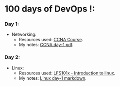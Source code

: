 # 100 days of DevOps !:

### Day 1:
- Networking:
  - Resources used: [CCNA Course](https://www.youtube.com/watch?v=rv3QK2UquxM&t=0s).
  - My notes: [CCNA day-1 pdf](https://github.com/prateek041/DevOps-100days/blob/main/resources/Networking/CCNA-day-1.pdf).

### Day 2:
- Linux:
  - Resources used: [LFS101x - Introduction to linux](https://learning.edx.org/course/course-v1:LinuxFoundationX+LFS101x+2T2021/home). 
  - My notes: [Linux day-1 markdown](https://github.com/prateek041/DevOps-100days/blob/main/resources/Linux/Linux%20day-1.md).
